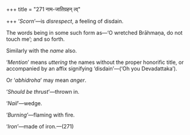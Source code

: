 +++
title = "271 नाम-जातिग्रहन् त्व्"

+++
‘*Scorn*’—is *disrespect*, a feeling of disdain.

The words being in some such form as—‘O wretched Brāhmaṇa, do not touch
me’; and so forth.

Similarly with the *name* also.

‘*Mention*’ means *uttering* the names without the proper honorific
title, or accompanied by an affix signifying ‘disdain’—(‘Oh you
Devadattaka’).

Or ‘*abhidroha*’ may mean *anger*.

‘*Should be thrust*’—thrown in.

‘*Nail*’—wedge.

‘*Burning*’—flaming with fire.

‘*Iron*’—made of iron.—(271)


